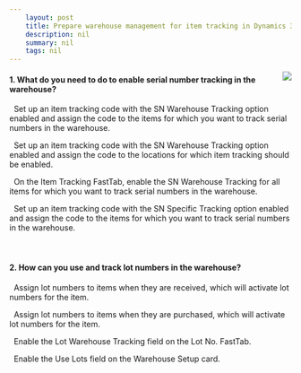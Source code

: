 ```yaml
---
    layout: post
    title: Prepare warehouse management for item tracking in Dynamics 365 Business Central  
    description: nil
    summary: nil
    tags: nil
---
```



 <a target="_blank" href="https://docs.microsoft.com/en-us/learn/modules/prepare-item-tracking/4-check/"><i class="fas fa-external-link-alt"></i> </a>
 <img align="right" src="https://docs.microsoft.com/en-us/learn/achievements/prepare-item-tracking.svg">
####  1. What do you need to do to enable serial number tracking in the warehouse?


<i class='fas fa-check-square' style='color: Dodgerblue;'></i> &nbsp;&nbsp;Set up an item tracking code with the SN Warehouse Tracking option enabled and assign the code to the items for which you want to track serial numbers in the warehouse.

<i class='far fa-square'></i> &nbsp;&nbsp;Set up an item tracking code with the SN Warehouse Tracking option enabled and assign the code to the locations for which item tracking should be enabled.

<i class='far fa-square'></i> &nbsp;&nbsp;On the Item Tracking FastTab, enable the SN Warehouse Tracking for all items for which you want to track serial numbers in the warehouse.

<i class='far fa-square'></i> &nbsp;&nbsp;Set up an item tracking code with the SN Specific Tracking option enabled and assign the code to the items for which you want to track serial numbers in the warehouse.
<br />
<br />
<br />

####  2. How can you use and track lot numbers in the warehouse?


<i class='far fa-square'></i> &nbsp;&nbsp;Assign lot numbers to items when they are received, which will activate lot numbers for the item.

<i class='far fa-square'></i> &nbsp;&nbsp;Assign lot numbers to items when they are purchased, which will activate lot numbers for the item.

<i class='fas fa-check-square' style='color: Dodgerblue;'></i> &nbsp;&nbsp;Enable the Lot Warehouse Tracking field on the Lot No. FastTab.

<i class='far fa-square'></i> &nbsp;&nbsp;Enable the Use Lots field on the Warehouse Setup card.
<br />
<br />
<br />
